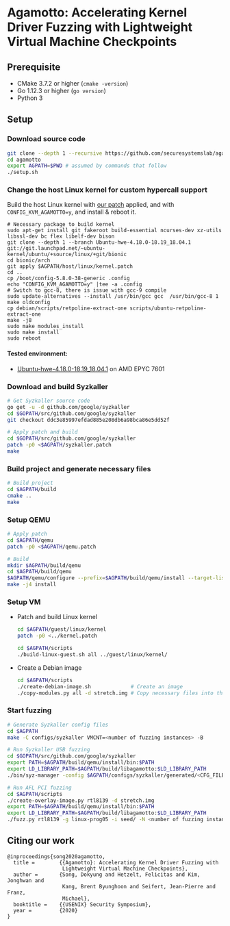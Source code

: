 # Agamotto: Accelerating Kernel Driver Fuzzing with Lightweight Virtual Machine Checkpoints

## Prerequisite

- CMake 3.7.2 or higher (`cmake -version`)
- Go 1.12.3 or higher (`go version`)
- Python 3


## Setup

### Download source code

```bash
git clone --depth 1 --recursive https://github.com/securesystemslab/agamotto.git
cd agamotto
export AGPATH=$PWD # assumed by commands that follow
./setup.sh
```


### Change the host Linux kernel for custom hypercall support

Build the host Linux kernel with [our patch](host/linux/kernel.patch) applied, and with `CONFIG_KVM_AGAMOTTO=y`, and install & reboot it.
```
# Necessary package to build kernel
sudo apt-get install git fakeroot build-essential ncurses-dev xz-utils libssl-dev bc flex libelf-dev bison
git clone --depth 1 --branch Ubuntu-hwe-4.18.0-18.19_18.04.1 git://git.launchpad.net/~ubuntu-kernel/ubuntu/+source/linux/+git/bionic
cd bionic/arch
git apply $AGPATH/host/linux/kernel.patch
cd ..
cp /boot/config-5.8.0-38-generic .config
echo "CONFIG_KVM_AGAMOTTO=y" |tee -a .config
# Switch to gcc-8, there is issue with gcc-9 compile
sudo update-alternatives --install /usr/bin/gcc gcc  /usr/bin/gcc-8 1
make oldconfig
cp debian/scripts/retpoline-extract-one scripts/ubuntu-retpoline-extract-one
make -j8
sudo make modules_install
sudo make install
sudo reboot
```

#### Tested environment:
- [Ubuntu-hwe-4.18.0-18.19_18.04.1](https://git.launchpad.net/~ubuntu-kernel/ubuntu/+source/linux/+git/bionic) on AMD EPYC 7601


### Download and build Syzkaller

```bash
# Get Syzkaller source code
go get -u -d github.com/google/syzkaller
cd $GOPATH/src/github.com/google/syzkaller
git checkout ddc3e85997efdad885e208db6a98bca86e5dd52f

# Apply patch and build
cd $GOPATH/src/github.com/google/syzkaller
patch -p0 <$AGPATH/syzkaller.patch
make
```


### Build project and generate necessary files

```bash
# Build project
cd $AGPATH/build
cmake ..
make
```


### Setup QEMU

```bash
# Apply patch
cd $AGPATH/qemu
patch -p0 <$AGPATH/qemu.patch

# Build
mkdir $AGPATH/build/qemu
cd $AGPATH/build/qemu
$AGPATH/qemu/configure --prefix=$AGPATH/build/qemu/install --target-list=x86_64-softmmu --with-agamotto=$AGPATH/build/libagamotto --enable-debug
make -j4 install
```


### Setup VM

- Patch and build Linux kernel
  ```bash
  cd $AGPATH/guest/linux/kernel
  patch -p0 <../kernel.patch
  ```

  ```bash
  cd $AGPATH/scripts
  ./build-linux-guest.sh all ../guest/linux/kernel/
  ```

- Create a Debian image
  ```bash
  cd $AGPATH/scripts
  ./create-debian-image.sh             # Create an image
  ./copy-modules.py all -d stretch.img # Copy necessary files into the image
  ```


### Start fuzzing

```bash
# Generate Syzkaller config files
cd $AGPATH
make -C configs/syzkaller VMCNT=<number of fuzzing instances> -B

# Run Syzkaller USB fuzzing
cd $GOPATH/src/github.com/google/syzkaller
export PATH=$AGPATH/build/qemu/install/bin:$PATH
export LD_LIBRARY_PATH=$AGPATH/build/libagamotto:$LD_LIBRARY_PATH
./bin/syz-manager -config $AGPATH/configs/syzkaller/generated/<CFG_FILE>.cfg
```

```bash
# Run AFL PCI fuzzing
cd $AGPATH/scripts
./create-overlay-image.py rtl8139 -d stretch.img
export PATH=$AGPATH/build/qemu/install/bin:$PATH
export LD_LIBRARY_PATH=$AGPATH/build/libagamotto:$LD_LIBRARY_PATH
./fuzz.py rtl8139 -g linux-prog05 -i seed/ -N <number of fuzzing instances>
```

## Citing our work

```
@inproceedings{song2020agamotto,
  title =        {{Agamotto}: Accelerating Kernel Driver Fuzzing with
                  Lightweight Virtual Machine Checkpoints},
  author =       {Song, Dokyung and Hetzelt, Felicitas and Kim, Jonghwan and
                  Kang, Brent Byunghoon and Seifert, Jean-Pierre and Franz,
                  Michael},
  booktitle =    {{USENIX} Security Symposium},
  year =         {2020}
}
```
